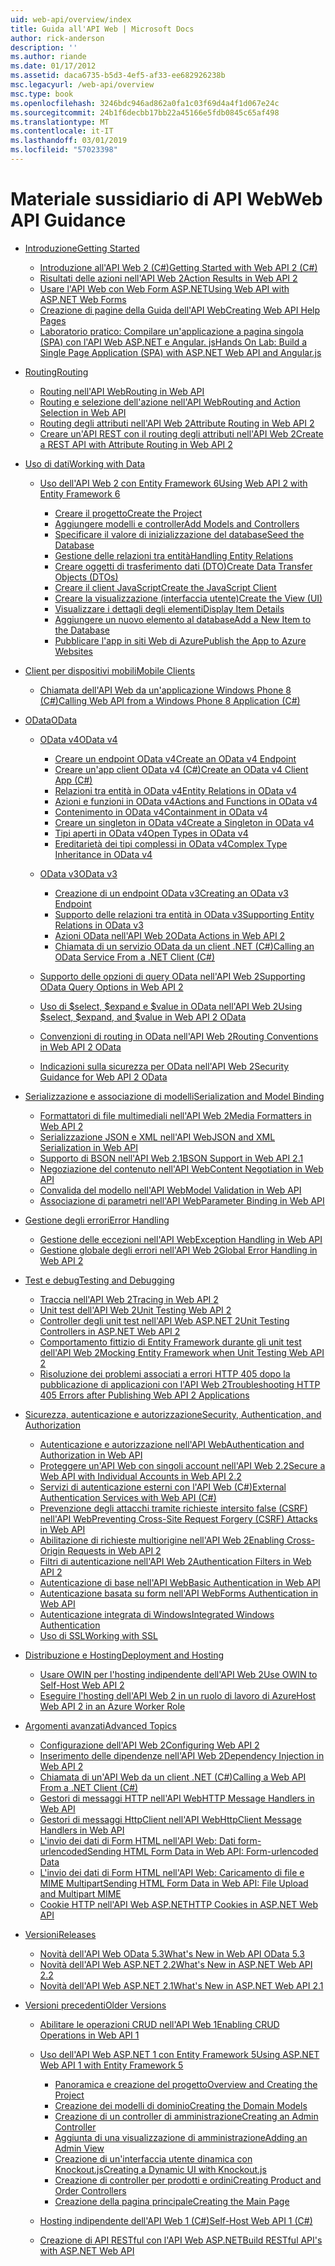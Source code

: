```yaml
---
uid: web-api/overview/index
title: Guida all'API Web | Microsoft Docs
author: rick-anderson
description: ''
ms.author: riande
ms.date: 01/17/2012
ms.assetid: daca6735-b5d3-4ef5-af33-ee682926238b
msc.legacyurl: /web-api/overview
msc.type: book
ms.openlocfilehash: 3246bdc946ad862a0fa1c03f69d4a4f1d067e24c
ms.sourcegitcommit: 24b1f6decbb17bb22a45166e5fdb0845c65af498
ms.translationtype: MT
ms.contentlocale: it-IT
ms.lasthandoff: 03/01/2019
ms.locfileid: "57023398"
---
```

<a name="web-api-guidance"></a><span data-ttu-id="0e055-102">Materiale sussidiario di API Web</span><span class="sxs-lookup"><span data-stu-id="0e055-102">Web API Guidance</span></span>
====================
- [<span data-ttu-id="0e055-103">Introduzione</span><span class="sxs-lookup"><span data-stu-id="0e055-103">Getting Started</span></span>](getting-started-with-aspnet-web-api/index.md)

    - [<span data-ttu-id="0e055-104">Introduzione all'API Web 2 (C#)</span><span class="sxs-lookup"><span data-stu-id="0e055-104">Getting Started with Web API 2 (C#)</span></span>](getting-started-with-aspnet-web-api/tutorial-your-first-web-api.md)
    - [<span data-ttu-id="0e055-105">Risultati delle azioni nell'API Web 2</span><span class="sxs-lookup"><span data-stu-id="0e055-105">Action Results in Web API 2</span></span>](getting-started-with-aspnet-web-api/action-results.md)
    - [<span data-ttu-id="0e055-106">Usare l'API Web con Web Form ASP.NET</span><span class="sxs-lookup"><span data-stu-id="0e055-106">Using Web API with ASP.NET Web Forms</span></span>](getting-started-with-aspnet-web-api/using-web-api-with-aspnet-web-forms.md)
    - [<span data-ttu-id="0e055-107">Creazione di pagine della Guida dell'API Web</span><span class="sxs-lookup"><span data-stu-id="0e055-107">Creating Web API Help Pages</span></span>](getting-started-with-aspnet-web-api/creating-api-help-pages.md)
    - [<span data-ttu-id="0e055-108">Laboratorio pratico: Compilare un'applicazione a pagina singola (SPA) con l'API Web ASP.NET e Angular. js</span><span class="sxs-lookup"><span data-stu-id="0e055-108">Hands On Lab: Build a Single Page Application (SPA) with ASP.NET Web API and Angular.js</span></span>](getting-started-with-aspnet-web-api/build-a-single-page-application-spa-with-aspnet-web-api-and-angularjs.md)
- [<span data-ttu-id="0e055-109">Routing</span><span class="sxs-lookup"><span data-stu-id="0e055-109">Routing</span></span>](web-api-routing-and-actions/index.md)

    - [<span data-ttu-id="0e055-110">Routing nell'API Web</span><span class="sxs-lookup"><span data-stu-id="0e055-110">Routing in Web API</span></span>](web-api-routing-and-actions/routing-in-aspnet-web-api.md)
    - [<span data-ttu-id="0e055-111">Routing e selezione dell'azione nell'API Web</span><span class="sxs-lookup"><span data-stu-id="0e055-111">Routing and Action Selection in Web API</span></span>](web-api-routing-and-actions/routing-and-action-selection.md)
    - [<span data-ttu-id="0e055-112">Routing degli attributi nell'API Web 2</span><span class="sxs-lookup"><span data-stu-id="0e055-112">Attribute Routing in Web API 2</span></span>](web-api-routing-and-actions/attribute-routing-in-web-api-2.md)
    - [<span data-ttu-id="0e055-113">Creare un'API REST con il routing degli attributi nell'API Web 2</span><span class="sxs-lookup"><span data-stu-id="0e055-113">Create a REST API with Attribute Routing in Web API 2</span></span>](web-api-routing-and-actions/create-a-rest-api-with-attribute-routing.md)
- [<span data-ttu-id="0e055-114">Uso di dati</span><span class="sxs-lookup"><span data-stu-id="0e055-114">Working with Data</span></span>](data/index.md)

    - [<span data-ttu-id="0e055-115">Uso dell'API Web 2 con Entity Framework 6</span><span class="sxs-lookup"><span data-stu-id="0e055-115">Using Web API 2 with Entity Framework 6</span></span>](data/using-web-api-with-entity-framework/index.md)

        - [<span data-ttu-id="0e055-116">Creare il progetto</span><span class="sxs-lookup"><span data-stu-id="0e055-116">Create the Project</span></span>](data/using-web-api-with-entity-framework/part-1.md)
        - [<span data-ttu-id="0e055-117">Aggiungere modelli e controller</span><span class="sxs-lookup"><span data-stu-id="0e055-117">Add Models and Controllers</span></span>](data/using-web-api-with-entity-framework/part-2.md)
        - [<span data-ttu-id="0e055-118">Specificare il valore di inizializzazione del database</span><span class="sxs-lookup"><span data-stu-id="0e055-118">Seed the Database</span></span>](data/using-web-api-with-entity-framework/part-3.md)
        - [<span data-ttu-id="0e055-119">Gestione delle relazioni tra entità</span><span class="sxs-lookup"><span data-stu-id="0e055-119">Handling Entity Relations</span></span>](data/using-web-api-with-entity-framework/part-4.md)
        - [<span data-ttu-id="0e055-120">Creare oggetti di trasferimento dati (DTO)</span><span class="sxs-lookup"><span data-stu-id="0e055-120">Create Data Transfer Objects (DTOs)</span></span>](data/using-web-api-with-entity-framework/part-5.md)
        - [<span data-ttu-id="0e055-121">Creare il client JavaScript</span><span class="sxs-lookup"><span data-stu-id="0e055-121">Create the JavaScript Client</span></span>](data/using-web-api-with-entity-framework/part-6.md)
        - [<span data-ttu-id="0e055-122">Creare la visualizzazione (interfaccia utente)</span><span class="sxs-lookup"><span data-stu-id="0e055-122">Create the View (UI)</span></span>](data/using-web-api-with-entity-framework/part-7.md)
        - [<span data-ttu-id="0e055-123">Visualizzare i dettagli degli elementi</span><span class="sxs-lookup"><span data-stu-id="0e055-123">Display Item Details</span></span>](data/using-web-api-with-entity-framework/part-8.md)
        - [<span data-ttu-id="0e055-124">Aggiungere un nuovo elemento al database</span><span class="sxs-lookup"><span data-stu-id="0e055-124">Add a New Item to the Database</span></span>](data/using-web-api-with-entity-framework/part-9.md)
        - [<span data-ttu-id="0e055-125">Pubblicare l'app in siti Web di Azure</span><span class="sxs-lookup"><span data-stu-id="0e055-125">Publish the App to Azure Websites</span></span>](data/using-web-api-with-entity-framework/part-10.md)
- [<span data-ttu-id="0e055-126">Client per dispositivi mobili</span><span class="sxs-lookup"><span data-stu-id="0e055-126">Mobile Clients</span></span>](mobile-clients/index.md)

    - [<span data-ttu-id="0e055-127">Chiamata dell'API Web da un'applicazione Windows Phone 8 (C#)</span><span class="sxs-lookup"><span data-stu-id="0e055-127">Calling Web API from a Windows Phone 8 Application (C#)</span></span>](mobile-clients/calling-web-api-from-a-windows-phone-8-application.md)
- [<span data-ttu-id="0e055-128">OData</span><span class="sxs-lookup"><span data-stu-id="0e055-128">OData</span></span>](odata-support-in-aspnet-web-api/index.md)

    - [<span data-ttu-id="0e055-129">OData v4</span><span class="sxs-lookup"><span data-stu-id="0e055-129">OData v4</span></span>](odata-support-in-aspnet-web-api/odata-v4/index.md)

        - [<span data-ttu-id="0e055-130">Creare un endpoint OData v4</span><span class="sxs-lookup"><span data-stu-id="0e055-130">Create an OData v4 Endpoint</span></span>](odata-support-in-aspnet-web-api/odata-v4/create-an-odata-v4-endpoint.md)
        - [<span data-ttu-id="0e055-131">Creare un'app client OData v4 (C#)</span><span class="sxs-lookup"><span data-stu-id="0e055-131">Create an OData v4 Client App (C#)</span></span>](odata-support-in-aspnet-web-api/odata-v4/create-an-odata-v4-client-app.md)
        - [<span data-ttu-id="0e055-132">Relazioni tra entità in OData v4</span><span class="sxs-lookup"><span data-stu-id="0e055-132">Entity Relations in OData v4</span></span>](odata-support-in-aspnet-web-api/odata-v4/entity-relations-in-odata-v4.md)
        - [<span data-ttu-id="0e055-133">Azioni e funzioni in OData v4</span><span class="sxs-lookup"><span data-stu-id="0e055-133">Actions and Functions in OData v4</span></span>](odata-support-in-aspnet-web-api/odata-v4/odata-actions-and-functions.md)
        - [<span data-ttu-id="0e055-134">Contenimento in OData v4</span><span class="sxs-lookup"><span data-stu-id="0e055-134">Containment in OData v4</span></span>](odata-support-in-aspnet-web-api/odata-v4/odata-containment-in-web-api-22.md)
        - [<span data-ttu-id="0e055-135">Creare un singleton in OData v4</span><span class="sxs-lookup"><span data-stu-id="0e055-135">Create a Singleton in OData v4</span></span>](odata-support-in-aspnet-web-api/odata-v4/using-a-singleton-in-an-odata-endpoint-in-web-api-22.md)
        - [<span data-ttu-id="0e055-136">Tipi aperti in OData v4</span><span class="sxs-lookup"><span data-stu-id="0e055-136">Open Types in OData v4</span></span>](odata-support-in-aspnet-web-api/odata-v4/use-open-types-in-odata-v4.md)
        - [<span data-ttu-id="0e055-137">Ereditarietà dei tipi complessi in OData v4</span><span class="sxs-lookup"><span data-stu-id="0e055-137">Complex Type Inheritance in OData v4</span></span>](odata-support-in-aspnet-web-api/odata-v4/complex-type-inheritance-in-odata-v4.md)
    - [<span data-ttu-id="0e055-138">OData v3</span><span class="sxs-lookup"><span data-stu-id="0e055-138">OData v3</span></span>](odata-support-in-aspnet-web-api/odata-v3/index.md)

        - [<span data-ttu-id="0e055-139">Creazione di un endpoint OData v3</span><span class="sxs-lookup"><span data-stu-id="0e055-139">Creating an OData v3 Endpoint</span></span>](odata-support-in-aspnet-web-api/odata-v3/creating-an-odata-endpoint.md)
        - [<span data-ttu-id="0e055-140">Supporto delle relazioni tra entità in OData v3</span><span class="sxs-lookup"><span data-stu-id="0e055-140">Supporting Entity Relations in OData v3</span></span>](odata-support-in-aspnet-web-api/odata-v3/working-with-entity-relations.md)
        - [<span data-ttu-id="0e055-141">Azioni OData nell'API Web 2</span><span class="sxs-lookup"><span data-stu-id="0e055-141">OData Actions in Web API 2</span></span>](odata-support-in-aspnet-web-api/odata-v3/odata-actions.md)
        - [<span data-ttu-id="0e055-142">Chiamata di un servizio OData da un client .NET (C#)</span><span class="sxs-lookup"><span data-stu-id="0e055-142">Calling an OData Service From a .NET Client (C#)</span></span>](odata-support-in-aspnet-web-api/odata-v3/calling-an-odata-service-from-a-net-client.md)
    - [<span data-ttu-id="0e055-143">Supporto delle opzioni di query OData nell'API Web 2</span><span class="sxs-lookup"><span data-stu-id="0e055-143">Supporting OData Query Options in Web API 2</span></span>](odata-support-in-aspnet-web-api/supporting-odata-query-options.md)
    - [<span data-ttu-id="0e055-144">Uso di $select, $expand e $value in OData nell'API Web 2</span><span class="sxs-lookup"><span data-stu-id="0e055-144">Using $select, $expand, and $value in Web API 2 OData</span></span>](odata-support-in-aspnet-web-api/using-select-expand-and-value.md)
    - [<span data-ttu-id="0e055-145">Convenzioni di routing in OData nell'API Web 2</span><span class="sxs-lookup"><span data-stu-id="0e055-145">Routing Conventions in Web API 2 OData</span></span>](odata-support-in-aspnet-web-api/odata-routing-conventions.md)
    - [<span data-ttu-id="0e055-146">Indicazioni sulla sicurezza per OData nell'API Web 2</span><span class="sxs-lookup"><span data-stu-id="0e055-146">Security Guidance for Web API 2 OData</span></span>](odata-support-in-aspnet-web-api/odata-security-guidance.md)
- [<span data-ttu-id="0e055-147">Serializzazione e associazione di modelli</span><span class="sxs-lookup"><span data-stu-id="0e055-147">Serialization and Model Binding</span></span>](formats-and-model-binding/index.md)

    - [<span data-ttu-id="0e055-148">Formattatori di file multimediali nell'API Web 2</span><span class="sxs-lookup"><span data-stu-id="0e055-148">Media Formatters in Web API 2</span></span>](formats-and-model-binding/media-formatters.md)
    - [<span data-ttu-id="0e055-149">Serializzazione JSON e XML nell'API Web</span><span class="sxs-lookup"><span data-stu-id="0e055-149">JSON and XML Serialization in Web API</span></span>](formats-and-model-binding/json-and-xml-serialization.md)
    - [<span data-ttu-id="0e055-150">Supporto di BSON nell'API Web 2.1</span><span class="sxs-lookup"><span data-stu-id="0e055-150">BSON Support in Web API 2.1</span></span>](formats-and-model-binding/bson-support-in-web-api-21.md)
    - [<span data-ttu-id="0e055-151">Negoziazione del contenuto nell'API Web</span><span class="sxs-lookup"><span data-stu-id="0e055-151">Content Negotiation in Web API</span></span>](formats-and-model-binding/content-negotiation.md)
    - [<span data-ttu-id="0e055-152">Convalida del modello nell'API Web</span><span class="sxs-lookup"><span data-stu-id="0e055-152">Model Validation in Web API</span></span>](formats-and-model-binding/model-validation-in-aspnet-web-api.md)
    - [<span data-ttu-id="0e055-153">Associazione di parametri nell'API Web</span><span class="sxs-lookup"><span data-stu-id="0e055-153">Parameter Binding in Web API</span></span>](formats-and-model-binding/parameter-binding-in-aspnet-web-api.md)
- [<span data-ttu-id="0e055-154">Gestione degli errori</span><span class="sxs-lookup"><span data-stu-id="0e055-154">Error Handling</span></span>](error-handling/index.md)

    - [<span data-ttu-id="0e055-155">Gestione delle eccezioni nell'API Web</span><span class="sxs-lookup"><span data-stu-id="0e055-155">Exception Handling in Web API</span></span>](error-handling/exception-handling.md)
    - [<span data-ttu-id="0e055-156">Gestione globale degli errori nell'API Web 2</span><span class="sxs-lookup"><span data-stu-id="0e055-156">Global Error Handling in Web API 2</span></span>](error-handling/web-api-global-error-handling.md)
- [<span data-ttu-id="0e055-157">Test e debug</span><span class="sxs-lookup"><span data-stu-id="0e055-157">Testing and Debugging</span></span>](testing-and-debugging/index.md)

    - [<span data-ttu-id="0e055-158">Traccia nell'API Web 2</span><span class="sxs-lookup"><span data-stu-id="0e055-158">Tracing in Web API 2</span></span>](testing-and-debugging/tracing-in-aspnet-web-api.md)
    - [<span data-ttu-id="0e055-159">Unit test dell'API Web 2</span><span class="sxs-lookup"><span data-stu-id="0e055-159">Unit Testing Web API 2</span></span>](testing-and-debugging/unit-testing-with-aspnet-web-api.md)
    - [<span data-ttu-id="0e055-160">Controller degli unit test nell'API Web ASP.NET 2</span><span class="sxs-lookup"><span data-stu-id="0e055-160">Unit Testing Controllers in ASP.NET Web API 2</span></span>](testing-and-debugging/unit-testing-controllers-in-web-api.md)
    - [<span data-ttu-id="0e055-161">Comportamento fittizio di Entity Framework durante gli unit test dell'API Web 2</span><span class="sxs-lookup"><span data-stu-id="0e055-161">Mocking Entity Framework when Unit Testing Web API 2</span></span>](testing-and-debugging/mocking-entity-framework-when-unit-testing-aspnet-web-api-2.md)
    - [<span data-ttu-id="0e055-162">Risoluzione dei problemi associati a errori HTTP 405 dopo la pubblicazione di applicazioni con l'API Web 2</span><span class="sxs-lookup"><span data-stu-id="0e055-162">Troubleshooting HTTP 405 Errors after Publishing Web API 2 Applications</span></span>](testing-and-debugging/troubleshooting-http-405-errors-after-publishing-web-api-applications.md)
- [<span data-ttu-id="0e055-163">Sicurezza, autenticazione e autorizzazione</span><span class="sxs-lookup"><span data-stu-id="0e055-163">Security, Authentication, and Authorization</span></span>](security/index.md)

    - [<span data-ttu-id="0e055-164">Autenticazione e autorizzazione nell'API Web</span><span class="sxs-lookup"><span data-stu-id="0e055-164">Authentication and Authorization in Web API</span></span>](security/authentication-and-authorization-in-aspnet-web-api.md)
    - [<span data-ttu-id="0e055-165">Proteggere un'API Web con singoli account nell'API Web 2.2</span><span class="sxs-lookup"><span data-stu-id="0e055-165">Secure a Web API with Individual Accounts in Web API 2.2</span></span>](security/individual-accounts-in-web-api.md)
    - [<span data-ttu-id="0e055-166">Servizi di autenticazione esterni con l'API Web (C#)</span><span class="sxs-lookup"><span data-stu-id="0e055-166">External Authentication Services with Web API (C#)</span></span>](security/external-authentication-services.md)
    - [<span data-ttu-id="0e055-167">Prevenzione degli attacchi tramite richieste intersito false (CSRF) nell'API Web</span><span class="sxs-lookup"><span data-stu-id="0e055-167">Preventing Cross-Site Request Forgery (CSRF) Attacks in Web API</span></span>](security/preventing-cross-site-request-forgery-csrf-attacks.md)
    - [<span data-ttu-id="0e055-168">Abilitazione di richieste multiorigine nell'API Web 2</span><span class="sxs-lookup"><span data-stu-id="0e055-168">Enabling Cross-Origin Requests in Web API 2</span></span>](security/enabling-cross-origin-requests-in-web-api.md)
    - [<span data-ttu-id="0e055-169">Filtri di autenticazione nell'API Web 2</span><span class="sxs-lookup"><span data-stu-id="0e055-169">Authentication Filters in Web API 2</span></span>](security/authentication-filters.md)
    - [<span data-ttu-id="0e055-170">Autenticazione di base nell'API Web</span><span class="sxs-lookup"><span data-stu-id="0e055-170">Basic Authentication in Web API</span></span>](security/basic-authentication.md)
    - [<span data-ttu-id="0e055-171">Autenticazione basata su form nell'API Web</span><span class="sxs-lookup"><span data-stu-id="0e055-171">Forms Authentication in Web API</span></span>](security/forms-authentication.md)
    - [<span data-ttu-id="0e055-172">Autenticazione integrata di Windows</span><span class="sxs-lookup"><span data-stu-id="0e055-172">Integrated Windows Authentication</span></span>](security/integrated-windows-authentication.md)
    - [<span data-ttu-id="0e055-173">Uso di SSL</span><span class="sxs-lookup"><span data-stu-id="0e055-173">Working with SSL</span></span>](security/working-with-ssl-in-web-api.md)
- [<span data-ttu-id="0e055-174">Distribuzione e Hosting</span><span class="sxs-lookup"><span data-stu-id="0e055-174">Deployment and Hosting</span></span>](hosting-aspnet-web-api/index.md)

    - [<span data-ttu-id="0e055-175">Usare OWIN per l'hosting indipendente dell'API Web 2</span><span class="sxs-lookup"><span data-stu-id="0e055-175">Use OWIN to Self-Host Web API 2</span></span>](hosting-aspnet-web-api/use-owin-to-self-host-web-api.md)
    - [<span data-ttu-id="0e055-176">Eseguire l'hosting dell'API Web 2 in un ruolo di lavoro di Azure</span><span class="sxs-lookup"><span data-stu-id="0e055-176">Host Web API 2 in an Azure Worker Role</span></span>](hosting-aspnet-web-api/host-aspnet-web-api-in-an-azure-worker-role.md)
- [<span data-ttu-id="0e055-177">Argomenti avanzati</span><span class="sxs-lookup"><span data-stu-id="0e055-177">Advanced Topics</span></span>](advanced/index.md)

    - [<span data-ttu-id="0e055-178">Configurazione dell'API Web 2</span><span class="sxs-lookup"><span data-stu-id="0e055-178">Configuring Web API 2</span></span>](advanced/configuring-aspnet-web-api.md)
    - [<span data-ttu-id="0e055-179">Inserimento delle dipendenze nell'API Web 2</span><span class="sxs-lookup"><span data-stu-id="0e055-179">Dependency Injection in Web API 2</span></span>](advanced/dependency-injection.md)
    - [<span data-ttu-id="0e055-180">Chiamata di un'API Web da un client .NET (C#)</span><span class="sxs-lookup"><span data-stu-id="0e055-180">Calling a Web API From a .NET Client (C#)</span></span>](advanced/calling-a-web-api-from-a-net-client.md)
    - [<span data-ttu-id="0e055-181">Gestori di messaggi HTTP nell'API Web</span><span class="sxs-lookup"><span data-stu-id="0e055-181">HTTP Message Handlers in Web API</span></span>](advanced/http-message-handlers.md)
    - [<span data-ttu-id="0e055-182">Gestori di messaggi HttpClient nell'API Web</span><span class="sxs-lookup"><span data-stu-id="0e055-182">HttpClient Message Handlers in Web API</span></span>](advanced/httpclient-message-handlers.md)
    - [<span data-ttu-id="0e055-183">L'invio dei dati di Form HTML nell'API Web: Dati form-urlencoded</span><span class="sxs-lookup"><span data-stu-id="0e055-183">Sending HTML Form Data in Web API: Form-urlencoded Data</span></span>](advanced/sending-html-form-data-part-1.md)
    - [<span data-ttu-id="0e055-184">L'invio dei dati di Form HTML nell'API Web: Caricamento di file e MIME Multipart</span><span class="sxs-lookup"><span data-stu-id="0e055-184">Sending HTML Form Data in Web API: File Upload and Multipart MIME</span></span>](advanced/sending-html-form-data-part-2.md)
    - [<span data-ttu-id="0e055-185">Cookie HTTP nell'API Web ASP.NET</span><span class="sxs-lookup"><span data-stu-id="0e055-185">HTTP Cookies in ASP.NET Web API</span></span>](advanced/http-cookies.md)
- [<span data-ttu-id="0e055-186">Versioni</span><span class="sxs-lookup"><span data-stu-id="0e055-186">Releases</span></span>](releases/index.md)

    - [<span data-ttu-id="0e055-187">Novità dell'API Web OData 5.3</span><span class="sxs-lookup"><span data-stu-id="0e055-187">What's New in Web API OData 5.3</span></span>](releases/whats-new-in-aspnet-web-api-odata-53.md)
    - [<span data-ttu-id="0e055-188">Novità dell'API Web ASP.NET 2.2</span><span class="sxs-lookup"><span data-stu-id="0e055-188">What's New in ASP.NET Web API 2.2</span></span>](releases/whats-new-in-aspnet-web-api-22.md)
    - [<span data-ttu-id="0e055-189">Novità dell'API Web ASP.NET 2.1</span><span class="sxs-lookup"><span data-stu-id="0e055-189">What's New in ASP.NET Web API 2.1</span></span>](releases/whats-new-in-aspnet-web-api-21.md)
- [<span data-ttu-id="0e055-190">Versioni precedenti</span><span class="sxs-lookup"><span data-stu-id="0e055-190">Older Versions</span></span>](older-versions/index.md)

    - [<span data-ttu-id="0e055-191">Abilitare le operazioni CRUD nell'API Web 1</span><span class="sxs-lookup"><span data-stu-id="0e055-191">Enabling CRUD Operations in Web API 1</span></span>](older-versions/creating-a-web-api-that-supports-crud-operations.md)
    - [<span data-ttu-id="0e055-192">Uso dell'API Web ASP.NET 1 con Entity Framework 5</span><span class="sxs-lookup"><span data-stu-id="0e055-192">Using ASP.NET Web API 1 with Entity Framework 5</span></span>](older-versions/using-web-api-1-with-entity-framework-5/index.md)

        - [<span data-ttu-id="0e055-193">Panoramica e creazione del progetto</span><span class="sxs-lookup"><span data-stu-id="0e055-193">Overview and Creating the Project</span></span>](older-versions/using-web-api-1-with-entity-framework-5/using-web-api-with-entity-framework-part-1.md)
        - [<span data-ttu-id="0e055-194">Creazione dei modelli di dominio</span><span class="sxs-lookup"><span data-stu-id="0e055-194">Creating the Domain Models</span></span>](older-versions/using-web-api-1-with-entity-framework-5/using-web-api-with-entity-framework-part-2.md)
        - [<span data-ttu-id="0e055-195">Creazione di un controller di amministrazione</span><span class="sxs-lookup"><span data-stu-id="0e055-195">Creating an Admin Controller</span></span>](older-versions/using-web-api-1-with-entity-framework-5/using-web-api-with-entity-framework-part-3.md)
        - [<span data-ttu-id="0e055-196">Aggiunta di una visualizzazione di amministrazione</span><span class="sxs-lookup"><span data-stu-id="0e055-196">Adding an Admin View</span></span>](older-versions/using-web-api-1-with-entity-framework-5/using-web-api-with-entity-framework-part-4.md)
        - [<span data-ttu-id="0e055-197">Creazione di un'interfaccia utente dinamica con Knockout.js</span><span class="sxs-lookup"><span data-stu-id="0e055-197">Creating a Dynamic UI with Knockout.js</span></span>](older-versions/using-web-api-1-with-entity-framework-5/using-web-api-with-entity-framework-part-5.md)
        - [<span data-ttu-id="0e055-198">Creazione di controller per prodotti e ordini</span><span class="sxs-lookup"><span data-stu-id="0e055-198">Creating Product and Order Controllers</span></span>](older-versions/using-web-api-1-with-entity-framework-5/using-web-api-with-entity-framework-part-6.md)
        - [<span data-ttu-id="0e055-199">Creazione della pagina principale</span><span class="sxs-lookup"><span data-stu-id="0e055-199">Creating the Main Page</span></span>](older-versions/using-web-api-1-with-entity-framework-5/using-web-api-with-entity-framework-part-7.md)
    - [<span data-ttu-id="0e055-200">Hosting indipendente dell'API Web 1 (C#)</span><span class="sxs-lookup"><span data-stu-id="0e055-200">Self-Host Web API 1 (C#)</span></span>](older-versions/self-host-a-web-api.md)
    - [<span data-ttu-id="0e055-201">Creazione di API RESTful con l'API Web ASP.NET</span><span class="sxs-lookup"><span data-stu-id="0e055-201">Build RESTful API's with ASP.NET Web API</span></span>](older-versions/build-restful-apis-with-aspnet-web-api.md)
